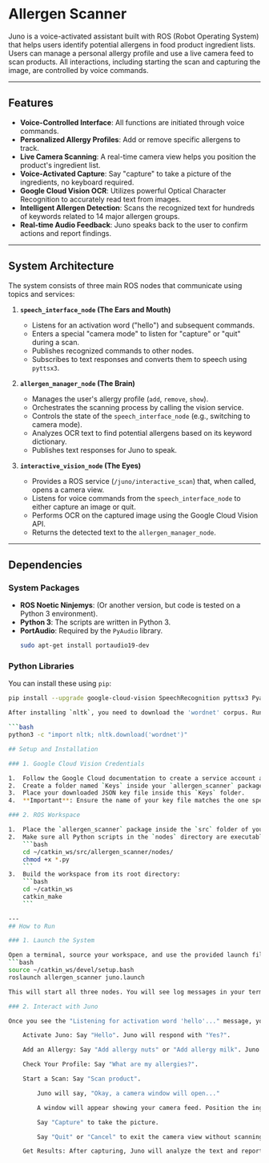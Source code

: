 # Allergen Scanner

Juno is a voice-activated assistant built with ROS (Robot Operating System) that helps users identify potential allergens in food product ingredient lists. Users can manage a personal allergy profile and use a live camera feed to scan products. All interactions, including starting the scan and capturing the image, are controlled by voice commands.

---
## Features

* **Voice-Controlled Interface**: All functions are initiated through voice commands.
* **Personalized Allergy Profiles**: Add or remove specific allergens to track.
* **Live Camera Scanning**: A real-time camera view helps you position the product's ingredient list.
* **Voice-Activated Capture**: Say "capture" to take a picture of the ingredients, no keyboard required.
* **Google Cloud Vision OCR**: Utilizes powerful Optical Character Recognition to accurately read text from images.
* **Intelligent Allergen Detection**: Scans the recognized text for hundreds of keywords related to 14 major allergen groups.
* **Real-time Audio Feedback**: Juno speaks back to the user to confirm actions and report findings.

---
## System Architecture

The system consists of three main ROS nodes that communicate using topics and services:

1.  **`speech_interface_node` (The Ears and Mouth)**
    * Listens for an activation word ("hello") and subsequent commands.
    * Enters a special "camera mode" to listen for "capture" or "quit" during a scan.
    * Publishes recognized commands to other nodes.
    * Subscribes to text responses and converts them to speech using `pyttsx3`.

2.  **`allergen_manager_node` (The Brain)**
    * Manages the user's allergy profile (`add`, `remove`, `show`).
    * Orchestrates the scanning process by calling the vision service.
    * Controls the state of the `speech_interface_node` (e.g., switching to camera mode).
    * Analyzes OCR text to find potential allergens based on its keyword dictionary.
    * Publishes text responses for Juno to speak.

3.  **`interactive_vision_node` (The Eyes)**
    * Provides a ROS service (`/juno/interactive_scan`) that, when called, opens a camera view.
    * Listens for voice commands from the `speech_interface_node` to either capture an image or quit.
    * Performs OCR on the captured image using the Google Cloud Vision API.
    * Returns the detected text to the `allergen_manager_node`.

---
## Dependencies

### System Packages
* **ROS Noetic Ninjemys**: (Or another version, but code is tested on a Python 3 environment).
* **Python 3**: The scripts are written in Python 3.
* **PortAudio**: Required by the `PyAudio` library.
    ```bash
    sudo apt-get install portaudio19-dev
    ```

### Python Libraries
You can install these using `pip`:
```bash
pip install --upgrade google-cloud-vision SpeechRecognition pyttsx3 Pyaudio nltk

After installing `nltk`, you need to download the 'wordnet' corpus. Run this command in a terminal:

```bash
python3 -c "import nltk; nltk.download('wordnet')"

## Setup and Installation

### 1. Google Cloud Vision Credentials

1.  Follow the Google Cloud documentation to create a service account and download your JSON credentials key.
2.  Create a folder named `Keys` inside your `allergen_scanner` package directory (`catkin_ws/src/allergen_scanner/Keys`).
3.  Place your downloaded JSON key file inside this `Keys` folder.
4.  **Important**: Ensure the name of your key file matches the one specified in `interactive_vision_node.py` (e.g., `arats-ocr-1b7025967ee1.json`), or update the path in the script to match your filename.

### 2. ROS Workspace

1.  Place the `allergen_scanner` package inside the `src` folder of your Catkin workspace.
2.  Make sure all Python scripts in the `nodes` directory are executable:
    ```bash
    cd ~/catkin_ws/src/allergen_scanner/nodes/
    chmod +x *.py
    ```
3.  Build the workspace from its root directory:
    ```bash
    cd ~/catkin_ws
    catkin_make
    ```

---
## How to Run

### 1. Launch the System

Open a terminal, source your workspace, and use the provided launch file:
```bash
source ~/catkin_ws/devel/setup.bash
roslaunch allergen_scanner juno.launch

This will start all three nodes. You will see log messages in your terminal as the nodes initialize, calibrate the microphone, and connect to the Google Vision API.

### 2. Interact with Juno

Once you see the "Listening for activation word 'hello'..." message, you can start talking to Juno.

    Activate Juno: Say "Hello". Juno will respond with "Yes?".

    Add an Allergy: Say "Add allergy nuts" or "Add allergy milk". Juno will confirm what was added.

    Check Your Profile: Say "What are my allergies?".

    Start a Scan: Say "Scan product".

        Juno will say, "Okay, a camera window will open..."

        A window will appear showing your camera feed. Position the ingredient list in front of the camera.

        Say "Capture" to take the picture.

        Say "Quit" or "Cancel" to exit the camera view without scanning.

    Get Results: After capturing, Juno will analyze the text and report if any of your specified allergens were found. The system will then return to listening for the "hello" activation word.
